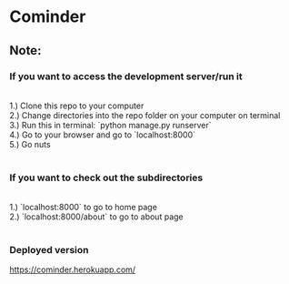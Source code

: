 # Cominder

## Note:
### If you want to access the development server/run it
<br/>
1.) Clone this repo to your computer <br>
2.) Change directories into the repo folder on your computer on terminal <br>
3.) Run this in terminal: `python manage.py runserver` <br>
4.) Go to your browser and go to `localhost:8000` <br>
5.) Go nuts <br>

<br>

### If you want to check out the subdirectories
<br>
1.) `localhost:8000` to go to home page <br>
2.) `localhost:8000/about` to go to about page <br>

<br>

### Deployed version
https://cominder.herokuapp.com/

<br>
